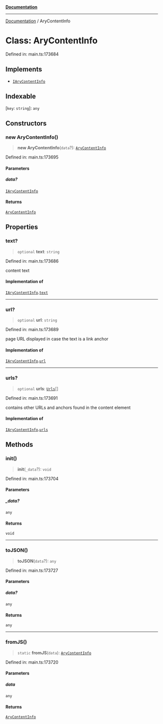 [**Documentation**](../README.md)

***

[Documentation](../README.md) / AryContentInfo

# Class: AryContentInfo

Defined in: main.ts:173684

## Implements

- [`IAryContentInfo`](../interfaces/IAryContentInfo.md)

## Indexable

\[`key`: `string`\]: `any`

## Constructors

### new AryContentInfo()

> **new AryContentInfo**(`data`?): [`AryContentInfo`](AryContentInfo.md)

Defined in: main.ts:173695

#### Parameters

##### data?

[`IAryContentInfo`](../interfaces/IAryContentInfo.md)

#### Returns

[`AryContentInfo`](AryContentInfo.md)

## Properties

### text?

> `optional` **text**: `string`

Defined in: main.ts:173686

content text

#### Implementation of

[`IAryContentInfo`](../interfaces/IAryContentInfo.md).[`text`](../interfaces/IAryContentInfo.md#text)

***

### url?

> `optional` **url**: `string`

Defined in: main.ts:173689

page URL
displayed in case the text is a link anchor

#### Implementation of

[`IAryContentInfo`](../interfaces/IAryContentInfo.md).[`url`](../interfaces/IAryContentInfo.md#url)

***

### urls?

> `optional` **urls**: [`Urls`](Urls.md)[]

Defined in: main.ts:173691

contains other URLs and anchors found in the content element

#### Implementation of

[`IAryContentInfo`](../interfaces/IAryContentInfo.md).[`urls`](../interfaces/IAryContentInfo.md#urls)

## Methods

### init()

> **init**(`_data`?): `void`

Defined in: main.ts:173704

#### Parameters

##### \_data?

`any`

#### Returns

`void`

***

### toJSON()

> **toJSON**(`data`?): `any`

Defined in: main.ts:173727

#### Parameters

##### data?

`any`

#### Returns

`any`

***

### fromJS()

> `static` **fromJS**(`data`): [`AryContentInfo`](AryContentInfo.md)

Defined in: main.ts:173720

#### Parameters

##### data

`any`

#### Returns

[`AryContentInfo`](AryContentInfo.md)
